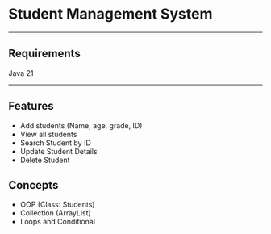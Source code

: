 # Student Management System
<hr/>

## Requirements 
Java 21
<hr/>

## Features
- Add students (Name, age, grade, ID) <br/>
- View all students <br/>
- Search Student by ID <br/>
- Update Student Details <br/>
- Delete Student <br/>

## Concepts
- OOP (Class: Students) <br/>
- Collection (ArrayList) <br/>
-  Loops and Conditional <br/>
